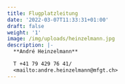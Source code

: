 ```yaml
---
title: Flugplatzleitung
date: '2022-03-07T11:33:31+01:00'
draft: false
weight: '1'
image: /img/uploads/heinzelmann.jpg
description: |-
  **André Heinzelmann**

  T +41 79 429 76 41/
  <mailto:andre.heinzelmann@mfgt.ch>
---
```


